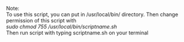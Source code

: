 
Note: \
To use this script, you can put in /usr/local/bin/ directory. Then change permission of this script with \
<i> sudo chmod 755 /usr/local/bin/scriptname.sh  </i> \
Then run script with typing scriptname.sh on your terminal
